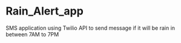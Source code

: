 # Rain_Alert_app
SMS application using Twilio API to send message if it will be rain in between 7AM to 7PM
